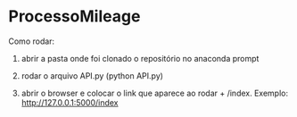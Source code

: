 # ProcessoMileage

Como rodar:
1. abrir a pasta onde foi clonado o repositório no anaconda prompt

2. rodar o arquivo API.py (python API.py)

3. abrir o browser e colocar o link que aparece ao rodar + /index. Exemplo: http://127.0.0.1:5000/index
